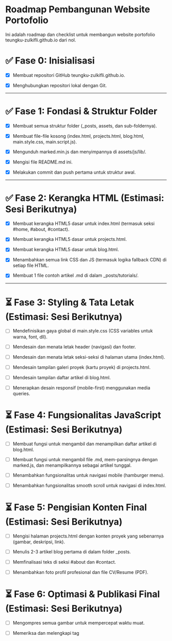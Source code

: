 # Roadmap Pembangunan Website Portofolio
Ini adalah roadmap dan checklist untuk membangun website portofolio teungku-zulkifli.github.io dari nol.

# ✅ Fase 0: Inisialisasi
* [x] Membuat repositori GitHub teungku-zulkifli.github.io.

* [x] Menghubungkan repositori lokal dengan Git.

----

# ✅ Fase 1: Fondasi & Struktur Folder 
* [x] Membuat semua struktur folder (_posts, assets, dan sub-foldernya).

* [x] Membuat file-file kosong (index.html, projects.html, blog.html, main.style.css, main.script.js).

* [x] Mengunduh marked.min.js dan menyimpannya di assets/js/lib/.

* [x] Mengisi file README.md ini.

* [x] Melakukan commit dan push pertama untuk struktur awal.

----

# ✅ Fase 2: Kerangka HTML (Estimasi: Sesi Berikutnya)
* [x] Membuat kerangka HTML5 dasar untuk index.html (termasuk seksi #home, #about, #contact).

* [x] Membuat kerangka HTML5 dasar untuk projects.html.

* [x] Membuat kerangka HTML5 dasar untuk blog.html.

* [x] Menambahkan semua link CSS dan JS (termasuk logika fallback CDN) di setiap file HTML.

* [x] Membuat 1 file contoh artikel .md di dalam _posts/tutorials/.

----

# ⏳ Fase 3: Styling & Tata Letak (Estimasi: Sesi Berikutnya)
* [ ] Mendefinisikan gaya global di main.style.css (CSS variables untuk warna, font, dll).

* [ ] Mendesain dan menata letak header (navigasi) dan footer.

* [ ] Mendesain dan menata letak seksi-seksi di halaman utama (index.html).

* [ ] Mendesain tampilan galeri proyek (kartu proyek) di projects.html.

* [ ] Mendesain tampilan daftar artikel di blog.html.

* [ ] Menerapkan desain responsif (mobile-first) menggunakan media queries.

# ⏳ Fase 4: Fungsionalitas JavaScript (Estimasi: Sesi Berikutnya)
* [ ] Membuat fungsi untuk mengambil dan menampilkan daftar artikel di blog.html.

* [ ] Membuat fungsi untuk mengambil file .md, mem-parsingnya dengan marked.js, dan menampilkannya sebagai artikel tunggal.

* [ ] Menambahkan fungsionalitas untuk navigasi mobile (hamburger menu).

* [ ] Menambahkan fungsionalitas smooth scroll untuk navigasi di index.html.

# ⏳ Fase 5: Pengisian Konten Final (Estimasi: Sesi Berikutnya)
* [ ] Mengisi halaman projects.html dengan konten proyek yang sebenarnya (gambar, deskripsi, link).

* [ ] Menulis 2-3 artikel blog pertama di dalam folder _posts.

* [ ] Memfinalisasi teks di seksi #about dan #contact.

* [ ] Menambahkan foto profil profesional dan file CV/Resume (PDF).

# ⏳ Fase 6: Optimasi & Publikasi Final (Estimasi: Sesi Berikutnya)
* [ ] Mengompres semua gambar untuk mempercepat waktu muat.

* [ ] Memeriksa dan melengkapi tag <title> dan <meta name="description"> untuk SEO dasar.

* [ ] Melakukan pengujian di berbagai browser (cross-browser testing).

* [ ] Memvalidasi kode HTML menggunakan validator W3C.

* [ ] Membagikan link portofolio!